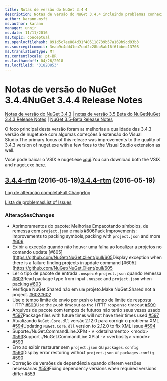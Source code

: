 ```yaml
---
title: Notas de versão do NuGet 3.4.4
description: Notas de versão do NuGet 3.4.4 incluindo problemas conhecidos, correções de bug, recursos adicionados e DCRs.
author: karann-msft
ms.author: karann
manager: unnir
ms.date: 11/11/2016
ms.topic: conceptual
ms.openlocfilehash: 891d5c7ee884d31f405118739b57a169b9cd93b3
ms.sourcegitcommit: 3eab9c4dd41ea7ccd2c28bb5ab16f6fbbec13708
ms.translationtype: MT
ms.contentlocale: pt-BR
ms.lasthandoff: 04/26/2018
ms.locfileid: "31820853"
---
```

# <a name="nuget-344-release-notes"></a><span data-ttu-id="ee48d-103">Notas de versão do NuGet 3.4.4</span><span class="sxs-lookup"><span data-stu-id="ee48d-103">NuGet 3.4.4 Release Notes</span></span>

<span data-ttu-id="ee48d-104">[Notas de versão do NuGet 3.4.3](../release-notes/nuget-3.4.3.md) | [notas de versão 3.5 Beta do NuGet](../release-notes/nuget-3.5-Beta.md)</span><span class="sxs-lookup"><span data-stu-id="ee48d-104">[NuGet 3.4.3 Release Notes](../release-notes/nuget-3.4.3.md) | [NuGet 3.5-Beta Release Notes](../release-notes/nuget-3.5-Beta.md)</span></span>

<span data-ttu-id="ee48d-105">O foco principal desta versão foram as melhorias a qualidade das 3.4.3 versão de nuget.exe com algumas correções à extensão do Visual Studio.</span><span class="sxs-lookup"><span data-stu-id="ee48d-105">The primary focus of this release was improvements to the quality of 3.4.3 version of nuget.exe with a few fixes to the Visual Studio extension as well.</span></span>

<span data-ttu-id="ee48d-106">Você pode baixar o VSIX e nuget.exe [aqui](https://dist.nuget.org/index.html).</span><span class="sxs-lookup"><span data-stu-id="ee48d-106">You can download both the VSIX and nuget.exe [here](https://dist.nuget.org/index.html).</span></span>

## <a name="344-rtmhttpsgithubcomnugetnugetclienttree344-rtm-2016-05-19"></a><span data-ttu-id="ee48d-107">[3.4.4-rtm](https://github.com/NuGet/NuGet.Client/tree/3.4.4-rtm) (2016-05-19)</span><span class="sxs-lookup"><span data-stu-id="ee48d-107">[3.4.4-rtm](https://github.com/NuGet/NuGet.Client/tree/3.4.4-rtm) (2016-05-19)</span></span>

[<span data-ttu-id="ee48d-108">Log de alteração completa</span><span class="sxs-lookup"><span data-stu-id="ee48d-108">Full Changelog</span></span>](https://github.com/NuGet/NuGet.Client/compare/3.5.0-beta-final...3.4.4-rtm)

[<span data-ttu-id="ee48d-109">Lista de problemas</span><span class="sxs-lookup"><span data-stu-id="ee48d-109">List of Issues</span></span>](https://github.com/NuGet/Home/issues?q=is%3Aissue+milestone%3A3.4.4+is%3Aclosed)

### <a name="changes"></a><span data-ttu-id="ee48d-110">Alterações</span><span class="sxs-lookup"><span data-stu-id="ee48d-110">Changes</span></span>

- <span data-ttu-id="ee48d-111">Aprimoramentos do pacote: Melhorias Empacotando símbolos, de remessa com `project.json` e mais [ \#606](https://github.com/NuGet/NuGet.Client/pull/606)</span><span class="sxs-lookup"><span data-stu-id="ee48d-111">Pack Improvements: Improvements to packing symbols, packing with `project.json` and more [\#606](https://github.com/NuGet/NuGet.Client/pull/606)</span></span>
- <span data-ttu-id="ee48d-112">Exibir a exceção quando não houver uma falha ao localizar a projetos no comando update [\#605] (https://github.com/NuGet/NuGet.Client/pull/605</span><span class="sxs-lookup"><span data-stu-id="ee48d-112">Display exception when there is a failure finding projects in update command [\#605](https://github.com/NuGet/NuGet.Client/pull/605</span></span>
- <span data-ttu-id="ee48d-113">Ler o tipo de pacote de entrada `.nuspec` e `project.json` quando remessa [ \#603](https://github.com/NuGet/NuGet.Client/pull/603)</span><span class="sxs-lookup"><span data-stu-id="ee48d-113">Read package type from input `.nuspec` and `project.json` when packing [\#603](https://github.com/NuGet/NuGet.Client/pull/603)</span></span>
- <span data-ttu-id="ee48d-114">Verifique NuGet.Shared não em um projeto.</span><span class="sxs-lookup"><span data-stu-id="ee48d-114">Make NuGet.Shared not a project.</span></span> [<span data-ttu-id="ee48d-115">\#602</span><span class="sxs-lookup"><span data-stu-id="ee48d-115">\#602</span></span>](https://github.com/NuGet/NuGet.Client/pull/602)
- <span data-ttu-id="ee48d-116">Use o tempo limite de envio por push o tempo de limite de resposta HTTP [ \#599](https://github.com/NuGet/NuGet.Client/pull/599)</span><span class="sxs-lookup"><span data-stu-id="ee48d-116">Use the push timeout as the HTTP response timeout [\#599](https://github.com/NuGet/NuGet.Client/pull/599)</span></span>
- <span data-ttu-id="ee48d-117">Arquivos de pacote com tempos de futuros não terão seus vezes usado [ \#597](https://github.com/NuGet/NuGet.Client/pull/597)</span><span class="sxs-lookup"><span data-stu-id="ee48d-117">Package files with future times will not have their times used [\#597](https://github.com/NuGet/NuGet.Client/pull/597)</span></span>
- <span data-ttu-id="ee48d-118">Atualizando `NuGet.Core.dll` versão 2.12.0 para corrigir o problema XML [ \#594](https://github.com/NuGet/NuGet.Client/pull/594)</span><span class="sxs-lookup"><span data-stu-id="ee48d-118">Updating `NuGet.Core.dll` version to 2.12.0 to fix XML issue [\#594](https://github.com/NuGet/NuGet.Client/pull/594)</span></span>
- <span data-ttu-id="ee48d-119">Suporte./NuGet.CommandLine.XPlat - v \<detalhamento\> \<modo\> [ \#593](https://github.com/NuGet/NuGet.Client/pull/593)</span><span class="sxs-lookup"><span data-stu-id="ee48d-119">Support ./NuGet.CommandLine.XPlat -v \<verbosity\> \<mode\> [\#593](https://github.com/NuGet/NuGet.Client/pull/593)</span></span>
- <span data-ttu-id="ee48d-120">Erro ao exibir restaurar sem `project.json` ou `packages.config` [ \#590](https://github.com/NuGet/NuGet.Client/pull/590)</span><span class="sxs-lookup"><span data-stu-id="ee48d-120">Display error restoring without `project.json` or `packages.config` [\#590](https://github.com/NuGet/NuGet.Client/pull/590)</span></span>
- <span data-ttu-id="ee48d-121">Correção de versões de dependência quando diferem versões necessárias [ \#559](https://github.com/NuGet/NuGet.Client/pull/559)</span><span class="sxs-lookup"><span data-stu-id="ee48d-121">Fixing dependency versions when required versions differ [\#559](https://github.com/NuGet/NuGet.Client/pull/559)</span></span>